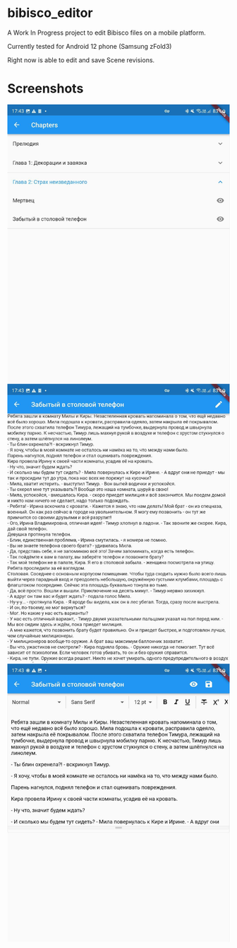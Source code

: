 # bibisco_editor

A Work In Progress project to edit Bibisco files on a mobile platform.

Currently tested for Android 12 phone (Samsung zFold3)

Right now is able to edit and save Scene revisions.

# Screenshots

![Scenes](screenshots/scenes.jpg)
![View scene revision](screenshots/view_scene_revision.jpg)
![Edit scene revision](screenshots/edit_scene_revision.jpg)